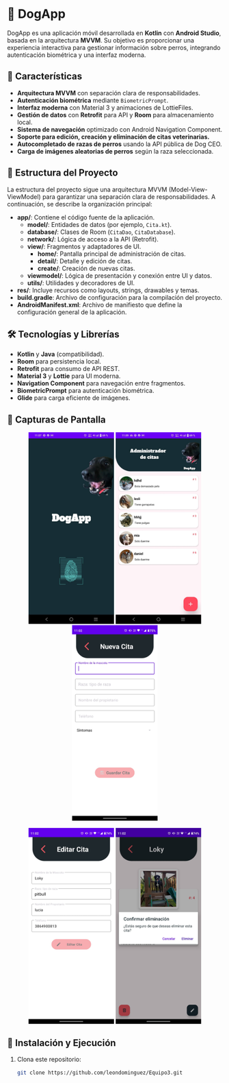 # 🐶 DogApp

DogApp es una aplicación móvil desarrollada en **Kotlin** con **Android Studio**, basada en la arquitectura **MVVM**. Su objetivo es proporcionar una experiencia interactiva para gestionar información sobre perros, integrando autenticación biométrica y una interfaz moderna.

## 🚀 Características

- **Arquitectura MVVM** con separación clara de responsabilidades.
- **Autenticación biométrica** mediante `BiometricPrompt`.
- **Interfaz moderna** con Material 3 y animaciones de LottieFiles.
- **Gestión de datos** con **Retrofit** para API y **Room** para almacenamiento local.
- **Sistema de navegación** optimizado con Android Navigation Component.
- **Soporte para edición, creación y eliminación de citas veterinarias.**
- **Autocompletado de razas de perros** usando la API pública de Dog CEO.
- **Carga de imágenes aleatorias de perros** según la raza seleccionada.

## 📂 Estructura del Proyecto

La estructura del proyecto sigue una arquitectura MVVM (Model-View-ViewModel) para garantizar una separación clara de responsabilidades. A continuación, se describe la organización principal:

- **app/**: Contiene el código fuente de la aplicación.
    - **model/**: Entidades de datos (por ejemplo, `Cita.kt`).
    - **database/**: Clases de Room (`CitaDao`, `CitaDatabase`).
    - **network/**: Lógica de acceso a la API (Retrofit).
    - **view/**: Fragmentos y adaptadores de UI.
        - **home/**: Pantalla principal de administración de citas.
        - **detail/**: Detalle y edición de citas.
        - **create/**: Creación de nuevas citas.
    - **viewmodel/**: Lógica de presentación y conexión entre UI y datos.
    - **utils/**: Utilidades y decoradores de UI.
- **res/**: Incluye recursos como layouts, strings, drawables y temas.
- **build.gradle**: Archivo de configuración para la compilación del proyecto.
- **AndroidManifest.xml**: Archivo de manifiesto que define la configuración general de la aplicación.

## 🛠️ Tecnologías y Librerías

- **Kotlin** y **Java** (compatibilidad).
- **Room** para persistencia local.
- **Retrofit** para consumo de API REST.
- **Material 3** y **Lottie** para UI moderna.
- **Navigation Component** para navegación entre fragmentos.
- **BiometricPrompt** para autenticación biométrica.
- **Glide** para carga eficiente de imágenes.

## 📸 Capturas de Pantalla

<p align="center">
<img src="app/src/main/assets/imagesMockups/login.jpeg" alt="imagen del login" width="200"/>
<img src="app/src/main/assets/imagesMockups/home.jpeg" alt="imagen del login" width="200"/>
<img src="app/src/main/assets/imagesMockups/agregarCita.jpg" alt="imagen del login" width="200"/>
</p>
<p align="center">
<img src="app/src/main/assets/imagesMockups/editarCita.jpg" alt="imagen del login" width="200"/>
<img src="app/src/main/assets/imagesMockups/eliminarCita.jpg" alt="imagen del login" width="200"/>
</p>


## 🚀 Instalación y Ejecución

1. Clona este repositorio:
   ```sh
   git clone https://github.com/leondominguez/Equipo3.git

